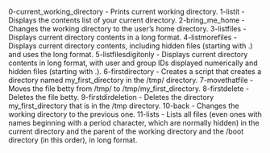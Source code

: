 0-current_working_directory - Prints current working directory.
1-listit - Displays the contents list of your current directory.
2-bring_me_home - Changes the working directory to the user’s home directory.
3-listfiles - Displays current directory contents in a long format.
4-listmorefiles - Displays current directory contents, including hidden files (starting with .) and uses the long format.
5-listfilesdigitonly - Displays current directory contents in long format, with user and group IDs displayed numerically and hidden files (starting with .).
6-firstdirectory - Creates a script that creates a directory named my_first_directory in the /tmp/ directory.
7-movethatfile - Moves the file betty from /tmp/ to /tmp/my_first_directory.
8-firstdelete - Deletes the file betty.
9-firstdirdeletion - Deletes the directory my_first_directory that is in the /tmp directory.
10-back - Changes the working directory to the previous one.
11-lists - Lists all files (even ones with names beginning with a period character, which are normally hidden) in the current directory and the parent of the working directory and the /boot directory (in this order), in long format.
